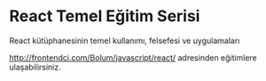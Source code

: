 # React Temel Eğitim Serisi

React kütüphanesinin temel kullanımı, felsefesi ve uygulamaları

http://frontendci.com/Bolum/javascript/react/ adresinden eğitimlere ulaşabilirsiniz.
